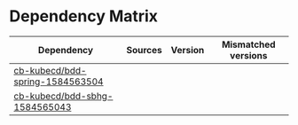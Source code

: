 # Dependency Matrix

Dependency | Sources | Version | Mismatched versions
---------- | ------- | ------- | -------------------
[cb-kubecd/bdd-spring-1584563504](https://github.com/cb-kubecd/bdd-spring-1584563504.git) |  | []() | 
[cb-kubecd/bdd-sbhg-1584565043](https://github.com/cb-kubecd/bdd-sbhg-1584565043.git) |  | []() | 
